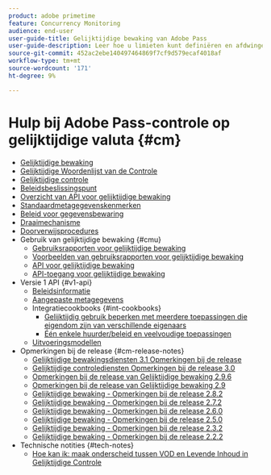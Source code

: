 ```yaml
---
product: adobe primetime
feature: Concurrency Monitoring
audience: end-user
user-guide-title: Gelijktijdige bewaking van Adobe Pass
user-guide-description: Leer hoe u limieten kunt definiëren en afdwingen voor gelijktijdig gebruik in meerdere applicaties.
source-git-commit: 452ac2ebe140497464869f7cf9d579ecaf4018af
workflow-type: tm+mt
source-wordcount: '171'
ht-degree: 9%

---
```



# Hulp bij Adobe Pass-controle op gelijktijdige valuta {#cm}

+ [Gelijktijdige bewaking](cm-home.md)
+ [ Gelijktijdige Woordenlijst van de Controle ](cm-glossary.md)
+ [Gelijktijdige controle](cm-use-cases.md)
+ [Beleidsbeslissingspunt](cm-policy-decision-point.md)
+ [Overzicht van API voor gelijktijdige bewaking](cm-api-overview.md)
+ [Standaardmetagegevenskenmerken](standard-metadata-attributes.md)
+ [Beleid voor gegevensbewaring](data-retention-policy.md)
+ [Draaimechanisme](throttling-mechanism.md)
+ [Doorverwijsprocedures](cm-escalation-procedures.md)
+ Gebruik van gelijktijdige bewaking {#cmu}
   + [Gebruiksrapporten voor gelijktijdige bewaking](cm-usage-reports.md)
   + [Voorbeelden van gebruiksrapporten voor gelijktijdige bewaking](cm-usage-reports-examples.md)
   + [API voor gelijktijdige bewaking](cmu-api.md)
   + [API-toegang voor gelijktijdige bewaking](cmu-api-access.md)
+ Versie 1 API {#v1-api}
   + [Beleidsinformatie](policy-info-pt-versionone.md)
   + [Aangepaste metagegevens](custom-metadata.md)
   + Integratiecookbooks {#int-cookbooks}
      + [Gelijktijdig gebruik beperken met meerdere toepassingen die eigendom zijn van verschillende eigenaars](restrict-concurr-usage-mult-apps.md)
      + [Één enkele huurder/beleid en veelvoudige toepassingen](single-tenant-policy-mult-app.md)
   + [Uitvoeringsmodellen](implementation-models.md)
+ Opmerkingen bij de release {#cm-release-notes}
   + [Gelijktijdige bewakingsdiensten 3.1 Opmerkingen bij de release](rn-cm-services-31.md)
   + [Gelijktijdige controlediensten Opmerkingen bij de release 3.0](rn-cm-services-30.md)
   + [Opmerkingen bij de release van Gelijktijdige bewaking 2.9.6](rn-cm-296.md)
   + [Opmerkingen bij de release van Gelijktijdige bewaking 2.9](rn-cm-29.md)
   + [Gelijktijdige bewaking - Opmerkingen bij de release 2.8.2](rn-cm-282.md)
   + [Gelijktijdige bewaking - Opmerkingen bij de release 2.7.2](rn-cm-272.md)
   + [Gelijktijdige bewaking - Opmerkingen bij de release 2.6.0](rn-cm-260.md)
   + [Gelijktijdige bewaking - Opmerkingen bij de release 2.5.0](rn-cm-250.md)
   + [Gelijktijdige bewaking - Opmerkingen bij de release 2.3.2](rn-cm-232.md)
   + [Gelijktijdige bewaking - Opmerkingen bij de release 2.2.2](rn-cm-222.md)
+ Technische notities {#tech-notes}
   + [Hoe kan ik: maak onderscheid tussen VOD en Levende Inhoud in Gelijktijdige Controle](vod-live-dist.md)

<!--    + [Usage reports](usage-rep-versionone.md) -->
